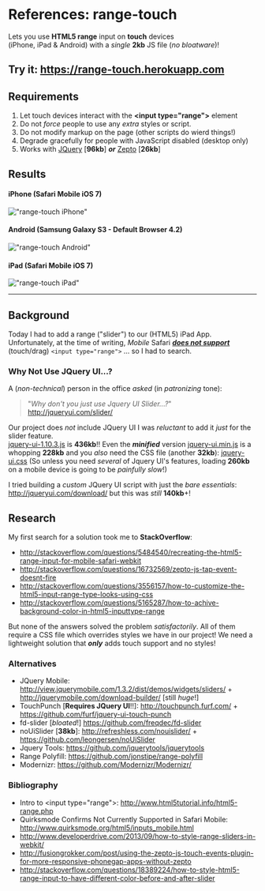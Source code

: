 References:
range-touch
===========

Lets you use **HTML5 range** input on **touch** devices <br />
(iPhone, iPad &amp; Android) with a *single* **2kb** JS file (*no bloatware*)!

## Try it: https://range-touch.herokuapp.com

## Requirements

1. Let touch devices interact with the
**&lt;input type&#61;&quot;range&quot;&gt;** element
2. Do not *force* people to use any *extra* styles or script.
3. Do not modify markup on the page (other scripts do wierd things!)
4. Degrade gracefully for people with JavaScript disabled (desktop only)
5. Works with [JQuery](http://code.jquery.com/jquery-1.10.2.min.js) [**96kb**]
***or*** [Zepto](http://zeptojs.com/zepto.min.js) [**26kb**]

## Results

#### iPhone (Safari Mobile iOS 7)

!["range-touch iPhone"](http://i.imgur.com/hpkWznf.jpg)

#### Android (Samsung Galaxy S3 - Default Browser 4.2)

!["range-touch Android"](http://i.imgur.com/ZraQBwG.png)


#### iPad (Safari Mobile iOS 7)

!["range-touch iPad"](http://i.imgur.com/Y20bJN6.jpg)


- - -

## Background

Today I had to add a range ("slider") to our (HTML5) iPad App. <br />
Unfortunately, at the time of writing, *Mobile* Safari
***[does not support](http://caniuse.com/#feat=input-range)*** (touch/drag)
`<input type="range">` ... so I had to search.

### Why Not Use JQuery UI...?

A (*non-technical*) person in the office *asked* (in *patronizing* tone):

> "*Why don't you just use Jquery UI Slider...?*"
> http://jqueryui.com/slider/

Our project does *not* include JQuery UI I was *reluctant* to add it
*just* for the slider feature. <br />
[jquery-ui-1.10.3.js](http://code.jquery.com/ui/1.10.3/jquery-ui.js)
is **436kb**!! Even the ***minified*** version
[jquery-ui.min.js](http://ajax.googleapis.com/ajax/libs/jqueryui/1.10.3/jquery-ui.min.js)
is a whopping **228kb** and you *also* need the CSS file (another **32kb**):
[jquery-ui.css](http://code.jquery.com/ui/1.10.3/themes/smoothness/jquery-ui.css)
(So unless you need *several* of Jquery UI's features, loading **260kb**
on a mobile device is going to be *painfully slow*!) <br />

I tried building a *custom* JQuery UI script with just the *bare essentials*:
<br /> http://jqueryui.com/download/ but this was *still* **140kb**+!

## Research

My first search for a solution took me to **StackOverflow**:

- http://stackoverflow.com/questions/5484540/recreating-the-html5-range-input-for-mobile-safari-webkit
- http://stackoverflow.com/questions/16732569/zepto-js-tap-event-doesnt-fire
- http://stackoverflow.com/questions/3556157/how-to-customize-the-html5-input-range-type-looks-using-css
- http://stackoverflow.com/questions/5165287/how-to-achive-background-color-in-html5-inputtype-range

But none of the answers solved the problem *satisfactorily*.
All of them require a CSS file which overrides styles we have in our project!
We need a lightweight solution that ***only*** adds touch support and no styles!

### Alternatives

- JQuery Mobile:
http://view.jquerymobile.com/1.3.2/dist/demos/widgets/sliders/ +
http://jquerymobile.com/download-builder/ [still *huge*!]
- TouchPunch [**Requires JQuery UI**!!]: http://touchpunch.furf.com/ +
https://github.com/furf/jquery-ui-touch-punch
- fd-slider [*bloated*!] https://github.com/freqdec/fd-slider
- noUiSlider [**38kb**]: http://refreshless.com/nouislider/ +
https://github.com/leongersen/noUiSlider
- Jquery Tools: https://github.com/jquerytools/jquerytools
- Range Polyfill: https://github.com/jonstipe/range-polyfill
- Modernizr: https://github.com/Modernizr/Modernizr/

### Bibliography

- Intro to &lt;input type&#61;&quot;range&quot;&gt;:
http://www.html5tutorial.info/html5-range.php
- Quirksmode Confirms Not Currently Supported in Safari Mobile:
http://www.quirksmode.org/html5/inputs_mobile.html
- http://www.developerdrive.com/2013/09/how-to-style-range-sliders-in-webkit/
- http://fusiongrokker.com/post/using-the-zepto-js-touch-events-plugin-for-more-responsive-phonegap-apps-without-zepto
- http://stackoverflow.com/questions/18389224/how-to-style-html5-range-input-to-have-different-color-before-and-after-slider

